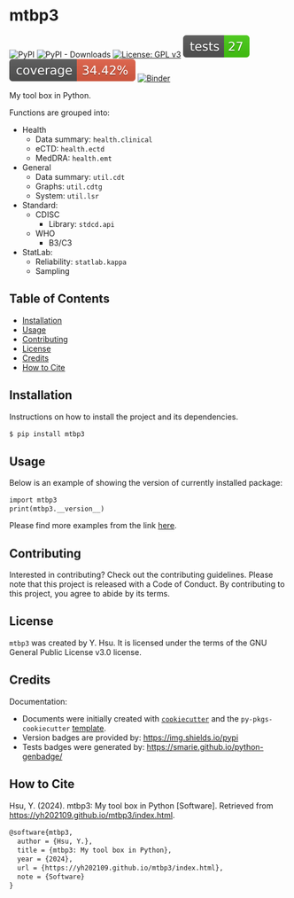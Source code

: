 # mtbp3

![PyPI](https://img.shields.io/pypi/v/mtbp3?label=pypi%20package)
![PyPI - Downloads](https://img.shields.io/pypi/dm/mtbp3)
[![License: GPL v3](https://img.shields.io/badge/License-GPLv3-blue.svg)](https://www.gnu.org/licenses/gpl-3.0)
[![Tests Status](./_static/reports/junit/tests-badge.svg?dummy=8484744)](./_static/reports/junit/report.html)
[![Coverage Status](./_static/reports/coverage/coverage-badge.svg?dummy=8484744)](./_static/reports/coverage/coverage.xml)
[![Binder](https://mybinder.org/badge_logo.svg)](https://mybinder.org/v2/gh/yh202109/mtbp3supp/main?filepath=binder/example_emt3_appendix.ipynb)

My tool box in Python.

Functions are grouped into:

- Health
  - Data summary: `health.clinical`
  - eCTD: `health.ectd` 
  - MedDRA: `health.emt` 
- General 
  - Data summary: `util.cdt`
  - Graphs: `util.cdtg`
  - System: `util.lsr`
- Standard: 
  - CDISC 
    - Library: `stdcd.api`
  - WHO
    - B3/C3
- StatLab: 
  - Reliability: `statlab.kappa`
  - Sampling 

## Table of Contents

- [Installation](#installation)
- [Usage](#usage)
- [Contributing](#contributing)
- [License](#license) 
- [Credits](#credits) 
- [How to Cite](#how-to-cite) 

## Installation

Instructions on how to install the project and its dependencies.

```bash
$ pip install mtbp3
```

## Usage

Below is an example of showing the version of currently installed package:

``` 
import mtbp3
print(mtbp3.__version__)
``` 

Please find more examples from the link [here](https://yh202109.github.io/mtbp3/index.html).

## Contributing

Interested in contributing? Check out the contributing guidelines. Please note that this project is released with a Code of Conduct. By contributing to this project, you agree to abide by its terms.

## License

`mtbp3` was created by Y. Hsu. It is licensed under the terms of the GNU General Public License v3.0 license.

## Credits

Documentation: 

- Documents were initially created with [`cookiecutter`](https://cookiecutter.readthedocs.io/en/latest/) and the `py-pkgs-cookiecutter` [template](https://github.com/py-pkgs/py-pkgs-cookiecutter).
- Version badges are provided by: https://img.shields.io/pypi
- Tests badges were generated by: https://smarie.github.io/python-genbadge/

## How to Cite 

Hsu, Y. (2024). mtbp3: My tool box in Python [Software]. Retrieved from https://yh202109.github.io/mtbp3/index.html.

```
@software{mtbp3,
  author = {Hsu, Y.},
  title = {mtbp3: My tool box in Python},
  year = {2024},
  url = {https://yh202109.github.io/mtbp3/index.html},
  note = {Software}
}
```